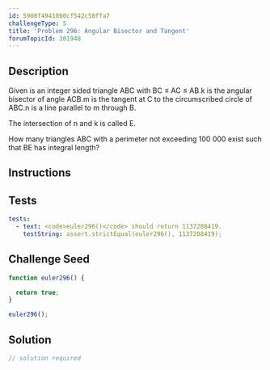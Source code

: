 ```yaml
---
id: 5900f4941000cf542c50ffa7
challengeType: 5
title: 'Problem 296: Angular Bisector and Tangent'
forumTopicId: 301948
---
```


## Description

<section id='description'>

Given is an integer sided triangle ABC with BC ≤ AC ≤ AB.k is the angular bisector of angle ACB.m is the tangent at C to the circumscribed circle of ABC.n is a line parallel to m through B.

The intersection of n and k is called E.

How many triangles ABC with a perimeter not exceeding 100 000 exist such that BE has integral length?

</section>

## Instructions

<section id='instructions'>

</section>

## Tests

<section id='tests'>

```yml
tests:
  - text: <code>euler296()</code> should return 1137208419.
    testString: assert.strictEqual(euler296(), 1137208419);

```

</section>

## Challenge Seed

<section id='challengeSeed'>

<div id='js-seed'>

```js
function euler296() {

  return true;
}

euler296();
```

</div>

</section>

## Solution

<section id='solution'>

```js
// solution required
```

</section>
